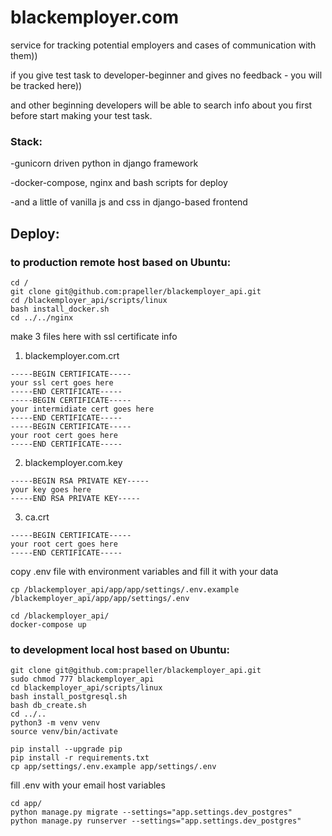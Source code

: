 # blackemployer.com
service for tracking potential employers and cases of communication with them))

if you give test task to developer-beginner and gives no feedback - you will be tracked here))

and other beginning developers will be able to search info about you first before start making your test task.

### Stack:

-gunicorn driven python in django framework

-docker-compose, nginx and bash scripts for deploy

-and a little of vanilla js and css in django-based frontend

## Deploy:

### to production remote host based on Ubuntu:
```
cd /
git clone git@github.com:prapeller/blackemployer_api.git
cd /blackemployer_api/scripts/linux
bash install_docker.sh
cd ../../nginx
```
make 3 files here with ssl certificate info
1) blackemployer.com.crt
```
-----BEGIN CERTIFICATE-----
your ssl cert goes here 
-----END CERTIFICATE-----
-----BEGIN CERTIFICATE-----
your intermidiate cert goes here
-----END CERTIFICATE-----
-----BEGIN CERTIFICATE-----
your root cert goes here
-----END CERTIFICATE-----
```
2) blackemployer.com.key
```
-----BEGIN RSA PRIVATE KEY-----
your key goes here
-----END RSA PRIVATE KEY-----

```
3) ca.crt
```
-----BEGIN CERTIFICATE-----
your root cert goes here
-----END CERTIFICATE-----
```
copy .env file with environment variables and fill it with your data
```
cp /blackemployer_api/app/app/settings/.env.example /blackemployer_api/app/app/settings/.env

cd /blackemployer_api/
docker-compose up
```

### to development local host based on Ubuntu:

```
git clone git@github.com:prapeller/blackemployer_api.git
sudo chmod 777 blackemployer_api
cd blackemployer_api/scripts/linux
bash install_postgresql.sh
bash db_create.sh
cd ../..
python3 -m venv venv
source venv/bin/activate

pip install --upgrade pip
pip install -r requirements.txt
cp app/settings/.env.example app/settings/.env
```
fill .env with your email host variables
```
cd app/
python manage.py migrate --settings="app.settings.dev_postgres"
python manage.py runserver --settings="app.settings.dev_postgres"
```
